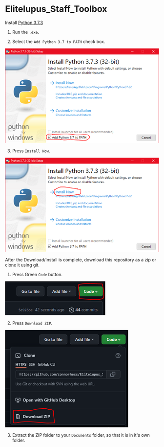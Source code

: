 # Elitelupus_Staff_Toolbox

Install [Python 3.7.3](https://www.python.org/ftp/python/3.7.3/python-3.7.3.exe)

1. Run the `.exe`.

2. Select the `Add Python 3.7 to PATH` check box.

![Python Add To Path](https://github.com/connorhess/Elitelupus_Staff_Toolbox/blob/main/resources/python_step_2.png "Add to PATH")

3. Press `Install Now`.

![Install Now](https://github.com/connorhess/Elitelupus_Staff_Toolbox/blob/main/resources/python_step_3.PNG "Install Now")


After the Download/Install is complete, download this repository as a zip or clone it using git.

1. Press Green `Code` button.

![Press Code](https://github.com/connorhess/Elitelupus_Staff_Toolbox/blob/main/resources/github_step_1.PNG "Code")

2. Press `Download ZIP`.

![Download ZIP](https://github.com/connorhess/Elitelupus_Staff_Toolbox/blob/main/resources/github_step_2.PNG "Download ZIP")

3. Extract the ZIP folder to your `Documents` folder, so that it is in it's own folder.

